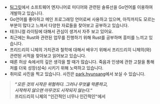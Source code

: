 - [팀그릿](https://teamgrit.kr)에서 소프트웨어 엔지니어로 미디어와 관련된 솔류선을 Go언어를 이용하여 개발하고 있습니다.
- Go언어를 좋아하고 메인 프로그래밍 언어로써 사용하고 있으며, 아직까지도 모르는 부분이 많다고 느껴서 다양한 자료들을 찾아보고 공부하고 있습니다.
- 테크니컬 라이팅에 대해서 관심이 생겨서 자주 보고 있어요.
- 최근에는 Rust와 관련된 업무를 진행하기 위해 Rust를 공부하며 흥미를 느끼고 있습니다.
- 프리드리히 니체의 가치관과 철학에 대해서 배우기 위해서 프리드리히 니체의(와) 관련된 서적을 찾아보고 읽어보고 있습니다.
- 때론 허상 속에서의 깊은 생각을 할 때가 많습니다. 죽음과 인생에 관한 고찰을 통해 저를 더욱 성장(성숙) 시키기 위해 노력하고 있습니다.
- 취미로 사진을 찍고 있습니다. 사진은 [park.hyunsang](https://instagram.com/park.hyunsang)에서 보실 수 있습니다.

> ***”모든 것의 시작은 위험하다. 그러나 무엇을 막론하고,  
> 시작하지 않으면 아무것도 시작되지 않는다."***  
> **프리드리히 니체의 "인간적인 너무나 인간적인"에서**
